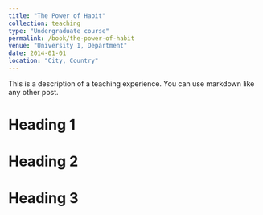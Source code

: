 ```yaml
---
title: "The Power of Habit"
collection: teaching
type: "Undergraduate course"
permalink: /book/the-power-of-habit
venue: "University 1, Department"
date: 2014-01-01
location: "City, Country"
---
```


This is a description of a teaching experience. You can use markdown like any other post.

Heading 1
======

Heading 2
======

Heading 3
======
